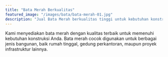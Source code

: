 ```yaml
---
title: "Bata Merah Berkualitas"
featured_image: "/images/bata/bata-merah-01.jpg"
description: "Jual Bata Merah berkualitas tinggi untuk kebutuhan konstruksi Anda. Cocok untuk berbagai jenis bangunan dengan harga terjangkau."
---
```


Kami menyediakan bata merah dengan kualitas terbaik untuk memenuhi kebutuhan konstruksi Anda. Bata merah cocok digunakan untuk berbagai jenis bangunan, baik rumah tinggal, gedung perkantoran, maupun proyek infrastruktur lainnya.